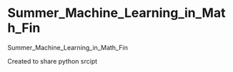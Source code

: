 # Summer_Machine_Learning_in_Math_Fin
Summer_Machine_Learning_in_Math_Fin

Created to share python srcipt
